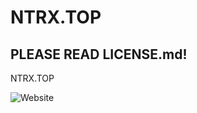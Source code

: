 # NTRX.TOP
<h2>PLEASE READ LICENSE.md!</h2>

NTRX.TOP

![Website](https://img.shields.io/website?down_color=lightgrey&down_message=Down&label=Website%20Status&style=for-the-badge&up_message=Online&url=https%3A%2F%2Fntrx.top)
